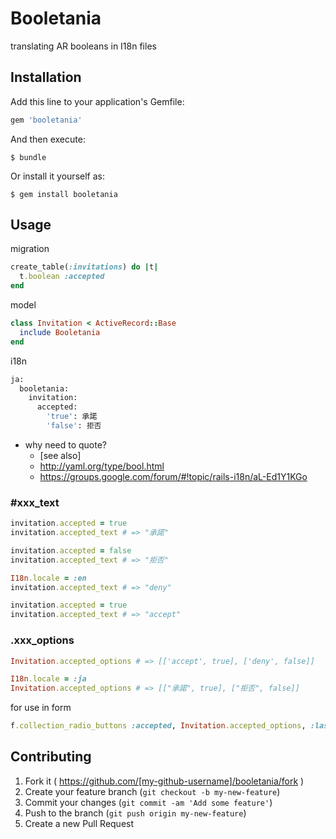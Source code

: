 # Booletania

translating AR booleans in I18n files

## Installation

Add this line to your application's Gemfile:

```ruby
gem 'booletania'
```

And then execute:

    $ bundle

Or install it yourself as:

    $ gem install booletania

## Usage

migration

```ruby
create_table(:invitations) do |t|
  t.boolean :accepted
end
```

model

```ruby
class Invitation < ActiveRecord::Base
  include Booletania
end
```

i18n

```ruby
ja:
  booletania:
    invitation:
      accepted:
        'true': 承諾
        'false': 拒否
```

- why need to quote?
  - [see also]
  - http://yaml.org/type/bool.html
  - https://groups.google.com/forum/#!topic/rails-i18n/aL-Ed1Y1KGo

### #xxx_text
```ruby
invitation.accepted = true
invitation.accepted_text # => "承諾"

invitation.accepted = false
invitation.accepted_text # => "拒否"

I18n.locale = :en
invitation.accepted_text # => "deny"

invitation.accepted = true
invitation.accepted_text # => "accept"
```

### .xxx_options
```ruby
Invitation.accepted_options # => [['accept', true], ['deny', false]]

I18n.locale = :ja
Invitation.accepted_options # => [["承諾", true], ["拒否", false]]
```

for use in form
```ruby
f.collection_radio_buttons :accepted, Invitation.accepted_options, :last, :first
```

## Contributing

1. Fork it ( https://github.com/[my-github-username]/booletania/fork )
2. Create your feature branch (`git checkout -b my-new-feature`)
3. Commit your changes (`git commit -am 'Add some feature'`)
4. Push to the branch (`git push origin my-new-feature`)
5. Create a new Pull Request

